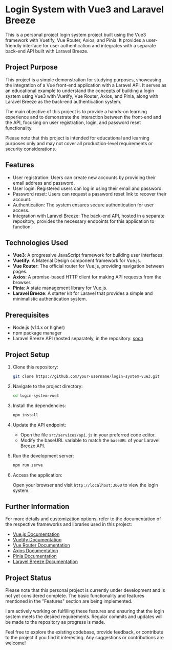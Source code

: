 # Login System with Vue3 and Laravel Breeze

This is a personal project login system project built using the Vue3 framework with Vuetify, Vue Router, Axios, and Pinia. It provides a user-friendly interface for user authentication and integrates with a separate back-end API built with Laravel Breeze.

## Project Purpose

This project is a simple demonstration for studying purposes, showcasing the integration of a Vue front-end application with a Laravel API. It serves as an educational example to understand the concepts of building a login system using Vue3 with Vuetify, Vue Router, Axios, and Pinia, along with Laravel Breeze as the back-end authentication system.

The main objective of this project is to provide a hands-on learning experience and to demonstrate the interaction between the front-end and the API, focusing on user registration, login, and password reset functionality.

Please note that this project is intended for educational and learning purposes only and may not cover all production-level requirements or security considerations.

## Features

- User registration: Users can create new accounts by providing their email address and password.
- User login: Registered users can log in using their email and password.
- Password reset: Users can request a password reset link to recover their account.
- Authentication: The system ensures secure authentication for user access.
- Integration with Laravel Breeze: The back-end API, hosted in a separate repository, provides the necessary endpoints for this application to function.

## Technologies Used

- **Vue3**: A progressive JavaScript framework for building user interfaces.
- **Vuetify**: A Material Design component framework for Vue.js.
- **Vue Router**: The official router for Vue.js, providing navigation between pages.
- **Axios**: A promise-based HTTP client for making API requests from the browser.
- **Pinia**: A state management library for Vue.js.
- **Laravel Breeze**: A starter kit for Laravel that provides a simple and minimalistic authentication system.

## Prerequisites

- Node.js (v14.x or higher)
- npm package manager
- Laravel Breeze API (hosted separately, in the repository: [soon](https://github.com/repo)

## Project Setup

1. Clone this repository:

    ```bash
    git clone https://github.com/your-username/login-system-vue3.git
    ```
2. Navigate to the project directory:
    ```bash
   cd login-system-vue3
   ``` 
3. Install the dependencies:
    ```bash
   npm install
   ```
4. Update the API endpoint:
   - Open the file `src/services/api.js` in your preferred code editor.
   - Modify the baseURL variable to match the `baseURL` of your Laravel Breeze API.

5. Run the development server:
   ```bash
   npm run serve
   ```
   
6. Access the application: 

   Open your browser and visit `http://localhost:3000` to view the login system.

## Further Information
For more details and customization options, refer to the documentation of the respective frameworks and libraries used in this project:

- [Vue.js Documentation](https://v3.vuejs.org/)
- [Vuetify Documentation](https://vuetifyjs.com/)
- [Vue Router Documentation](https://router.vuejs.org/)
- [Axios Documentation](https://axios-http.com/)
- [Pinia Documentation](https://pinia.vuejs.org/)
- [Laravel Breeze Documentation](https://laravel.com/docs/10.x/starter-kits#laravel-breeze)

## Project Status

Please note that this personal project is currently under development and is not yet considered complete. The basic functionality and features mentioned in the "Features" section are being implemented.

I am actively working on fulfilling these features and ensuring that the login system meets the desired requirements. Regular commits and updates will be made to the repository as progress is made.

Feel free to explore the existing codebase, provide feedback, or contribute to the project if you find it interesting. Any suggestions or contributions are welcome!